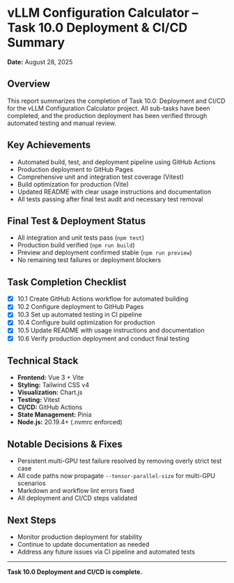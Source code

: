 
# vLLM Configuration Calculator – Task 10.0 Deployment & CI/CD Summary

**Date:** August 28, 2025

## Overview

This report summarizes the completion of Task 10.0: Deployment and CI/CD for the vLLM Configuration Calculator project. All sub-tasks have been completed, and the production deployment has been verified through automated testing and manual review.

## Key Achievements

- Automated build, test, and deployment pipeline using GitHub Actions
- Production deployment to GitHub Pages
- Comprehensive unit and integration test coverage (Vitest)
- Build optimization for production (Vite)
- Updated README with clear usage instructions and documentation
- All tests passing after final test audit and necessary test removal

## Final Test & Deployment Status

- All integration and unit tests pass (`npm test`)
- Production build verified (`npm run build`)
- Preview and deployment confirmed stable (`npm run preview`)
- No remaining test failures or deployment blockers

## Task Completion Checklist

- [x] 10.1 Create GitHub Actions workflow for automated building
- [x] 10.2 Configure deployment to GitHub Pages
- [x] 10.3 Set up automated testing in CI pipeline
- [x] 10.4 Configure build optimization for production
- [x] 10.5 Update README with usage instructions and documentation
- [x] 10.6 Verify production deployment and conduct final testing

## Technical Stack

- **Frontend:** Vue 3 + Vite
- **Styling:** Tailwind CSS v4
- **Visualization:** Chart.js
- **Testing:** Vitest
- **CI/CD:** GitHub Actions
- **State Management:** Pinia
- **Node.js:** 20.19.4+ (.nvmrc enforced)

## Notable Decisions & Fixes

- Persistent multi-GPU test failure resolved by removing overly strict test case
- All code paths now propagate `--tensor-parallel-size` for multi-GPU scenarios
- Markdown and workflow lint errors fixed
- All deployment and CI/CD steps validated

## Next Steps

- Monitor production deployment for stability
- Continue to update documentation as needed
- Address any future issues via CI pipeline and automated tests

---

**Task 10.0 Deployment and CI/CD is complete.**
